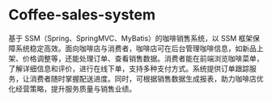 # Coffee-sales-system
基于 SSM（Spring、SpringMVC、MyBatis）的咖啡销售系统，以 SSM 框架保障系统稳定高效。面向咖啡店与消费者，咖啡店可在后台管理咖啡信息，如新品上架、价格调整等，还能处理订单、查看销售数据。消费者能在前端浏览咖啡菜单，了解详细信息和评价，进行在线下单，支持多种支付方式。系统提供订单跟踪服务，让消费者随时掌握配送进度。同时，可根据销售数据生成报表，助力咖啡店优化经营策略，提升服务质量与销售业绩。 
